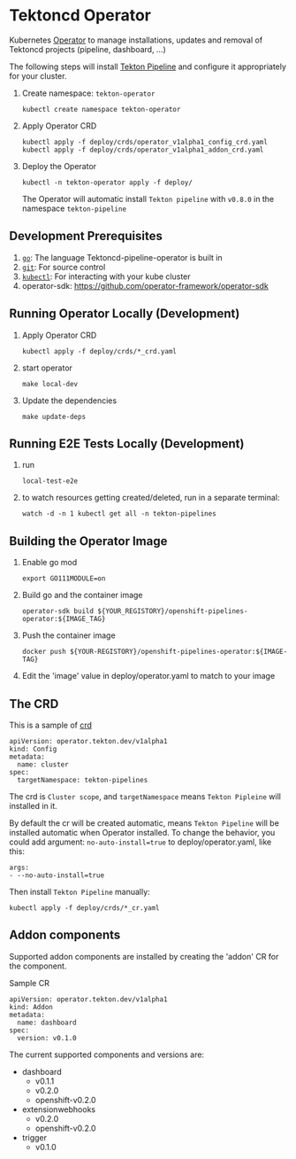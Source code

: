 # Tektoncd Operator

Kubernetes [Operator](https://operatorhub.io/getting-started) to manage installations, updates and removal of Tektoncd projects (pipeline, dashboard, …)

The following steps will install [Tekton Pipeline](https://github.com/tektoncd/pipeline) and configure it appropriately for your cluster.
1. Create namespace: `tekton-operator`  

    `kubectl create namespace tekton-operator`
    
2. Apply Operator CRD

    `kubectl apply -f deploy/crds/operator_v1alpha1_config_crd.yaml`
    `kubectl apply -f deploy/crds/operator_v1alpha1_addon_crd.yaml`
    
3. Deploy the Operator  

    `kubectl -n tekton-operator apply -f deploy/`  
    
    The Operator will automatic install `Tekton pipeline` with `v0.8.0` in the namespace `tekton-pipeline`

## Development Prerequisites
1. [`go`](https://golang.org/doc/install): The language Tektoncd-pipeline-operator is
   built in
1. [`git`](https://help.github.com/articles/set-up-git/): For source control
1. [`kubectl`](https://kubernetes.io/docs/tasks/tools/install-kubectl/): For
   interacting with your kube cluster
1. operator-sdk: https://github.com/operator-framework/operator-sdk


## Running Operator Locally (Development)

1. Apply Operator CRD

    `kubectl apply -f deploy/crds/*_crd.yaml`

1. start operator

    `make local-dev`

1. Update the dependencies

    `make update-deps`

## Running E2E Tests Locally (Development)

1. run

    `local-test-e2e`

1. to watch resources getting created/deleted, run in a separate terminal:

    `watch -d -n 1 kubectl get all -n tekton-pipelines`

## Building the Operator Image
1. Enable go mod  

    `export GO111MODULE=on`
    
2. Build go and the container image  

    `operator-sdk build ${YOUR_REGISTORY}/openshift-pipelines-operator:${IMAGE_TAG}`
    
3. Push the container image  

    `docker push ${YOUR-REGISTORY}/openshift-pipelines-operator:${IMAGE-TAG}`
    
4. Edit the 'image' value in deploy/operator.yaml to match to your image  

## The CRD
This is a sample of [crd](https://github.com/tektoncd/operator/blob/master/deploy/crds/operator_v1alpha1_config_cr.yaml)
```
apiVersion: operator.tekton.dev/v1alpha1
kind: Config
metadata:
  name: cluster
spec:
  targetNamespace: tekton-pipelines
```
The crd is `Cluster scope`, and `targetNamespace` means `Tekton Pipleine` will installed in it.  

By default the cr will be created automatic, means `Tekton Pipeline` will be installed automatic when Operator installed.
To change the behavior, you could add argument: `no-auto-install=true` to deploy/operator.yaml, like this:  

```
args:
- --no-auto-install=true
```

Then install `Tekton Pipeline` manually:  

`kubectl apply -f deploy/crds/*_cr.yaml`

## Addon components

Supported addon components are installed by creating the 'addon' CR for the component.

Sample CR

```
apiVersion: operator.tekton.dev/v1alpha1
kind: Addon
metadata:
  name: dashboard
spec:
  version: v0.1.0
```

The current supported components and versions are:

- dashboard
  - v0.1.1
  - v0.2.0
  - openshift-v0.2.0
- extensionwebhooks
  - v0.2.0
  - openshift-v0.2.0
- trigger
  - v0.1.0
